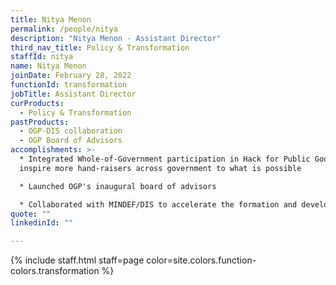 ```yaml
---
title: Nitya Menon
permalink: /people/nitya
description: "Nitya Menon - Assistant Director"
third_nav_title: Policy & Transformation
staffId: nitya
name: Nitya Menon
joinDate: February 28, 2022
functionId: transformation
jobTitle: Assistant Director
curProducts:
  - Policy & Transformation
pastProducts:
  - OGP-DIS collaboration
  - OGP Board of Advisors
accomplishments: >-
  * Integrated Whole-of-Government participation in Hack for Public Good to
  inspire more hand-raisers across government to what is possible

  * Launched OGP's inaugural board of advisors

  * Collaborated with MINDEF/DIS to accelerate the formation and development of tech teams and capabilities
quote: ""
linkedinId: ""

---
```


{% include staff.html staff=page color=site.colors.function-colors.transformation %}
